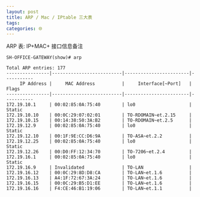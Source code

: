 ```yaml
---
layout: post
title: ARP / Mac / IPtable 三大表
tags: 
categories: 🌐
---
```


ARP 表: IP+MAC+ 接口信息备注

`SH-OFFICE-GATEWAY(show)# arp`

	Total ARP entries: 177
	----------------|--------------------------|------------------------|-----------
	     IP Address |     MAC Address          |     Interface[~Port]   |     Flags
	----------------|--------------------------|------------------------|-----------
	172.19.10.1     | 00:02:85:0A:75:40        | lo0                    | Static
	172.19.10.10    | 00:0C:29:07:02:01        | TO-RDOMAIN~et.2.15     |
	172.19.10.15    | 00:14:38:50:3A:B2        | TO-RDOMAIN~et.2.5      |
	172.19.12.9     | 00:02:85:0A:75:40        | lo0                    | Static
	172.19.12.10    | 00:1F:9E:CC:D6:9A        | TO-ASA~et.2.2          |
	172.19.12.25    | 00:02:85:0A:75:40        | lo0                    | Static
	172.19.12.26    | 00:D0:FF:12:34:70        | TO-7206~et.2.4         |
	172.19.16.1     | 00:02:85:0A:75:40        | lo0                    | Static
	172.19.16.9     | Invalidated              | TO-LAN                 |
	172.19.16.12    | 00:0C:29:8D:D8:CA        | TO-LAN~et.1.6          |
	172.19.16.13    | A4:1F:72:67:3A:24        | TO-LAN~et.1.6          |
	172.19.16.15    | 00:0C:29:B5:D1:EE        | TO-LAN~et.1.6          |
	172.19.16.16    | F4:CE:46:B1:19:06        | TO-LAN~et.1.1          |



